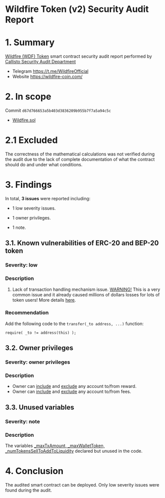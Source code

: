 # Wildfire Token (v2) Security Audit Report

# 1. Summary

[Wildfire (WDF) Token](https://github.com/Wildfire-new/Wildfirebeb20fix/blob/main/Wildfire.sol) smart contract security audit report performed by [Callisto Security Audit Department](https://github.com/EthereumCommonwealth/Auditing)

- Telegram https://t.me/WildfireOfficial
- Website https://wildfire-coin.com/

# 2. In scope

Commit `d67d766653a5b403d3836209b955b7f7a5a94c5c`

- [Wildfire.sol](https://github.com/Wildfire-new/Wildfirebeb20fix/blob/d67d766653a5b403d3836209b955b7f7a5a94c5c/Wildfire.sol)

# 2.1 Excluded

The correctness of the mathematical calculations was not verified during the audit due to the lack of complete documentation of what the contract should do and under what conditions.


# 3. Findings

In total, **3 issues** were reported including:

- 1 low severity issues.

- 1 owner privileges.

- 1 note.

## 3.1. Known vulnerabilities of ERC-20 and BEP-20 token

### Severity: low

### Description

1. Lack of transaction handling mechanism issue. [WARNING!](https://gist.github.com/Dexaran/ddb3e89fe64bf2e06ed15fbd5679bd20)  This is a very common issue and it already caused millions of dollars losses for lots of token users! More details [here](https://docs.google.com/document/d/1Feh5sP6oQL1-1NHi-X1dbgT3ch2WdhbXRevDN681Jv4/edit).

### Recommendation

Add the following code to the `transfer(_to address, ...)` function:

```
require( _to != address(this) );

```

## 3.2. Owner privileges

### Severity: owner privileges

### Description

- Owner can [include](https://github.com/Wildfire-new/Wildfirebeb20fix/blob/d67d766653a5b403d3836209b955b7f7a5a94c5c/Wildfire.sol#L426-L437) and [exclude](https://github.com/Wildfire-new/Wildfirebeb20fix/blob/d67d766653a5b403d3836209b955b7f7a5a94c5c/Wildfire.sol#L414-L424) any account to/from reward.
- Owner can [include](https://github.com/Wildfire-new/Wildfirebeb20fix/blob/d67d766653a5b403d3836209b955b7f7a5a94c5c/Wildfire.sol#L409-L411) and [exclude](https://github.com/Wildfire-new/Wildfirebeb20fix/blob/d67d766653a5b403d3836209b955b7f7a5a94c5c/Wildfire.sol#L464-L466) any account to/from fees.

## 3.3. Unused variables

### Severity: note

### Description

The variables [_maxTxAmount, _maxWalletToken, _numTokensSellToAddToLiquidity](https://github.com/Wildfire-new/Wildfirebeb20fix/blob/d67d766653a5b403d3836209b955b7f7a5a94c5c/Wildfire.sol#L222-L224) declared but unused in the code.

# 4. Conclusion

The audited smart contract can be deployed. Only low severity issues were found during the audit.

